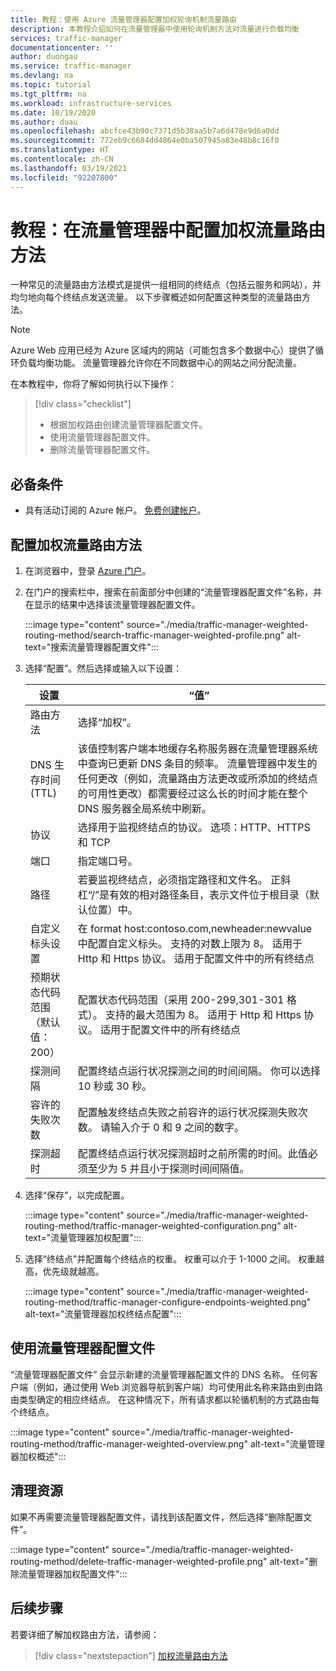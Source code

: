 ```yaml
---
title: 教程：使用 Azure 流量管理器配置加权轮询机制流量路由
description: 本教程介绍如何在流量管理器中使用轮询机制方法对流量进行负载均衡
services: traffic-manager
documentationcenter: ''
author: duongau
ms.service: traffic-manager
ms.devlang: na
ms.topic: tutorial
ms.tgt_pltfrm: na
ms.workload: infrastructure-services
ms.date: 10/19/2020
ms.author: duau
ms.openlocfilehash: abcfce43b90c7371d5b38aa5b7a6d478e9d6a0dd
ms.sourcegitcommit: 772eb9c6684dd4864e0ba507945a83e48b8c16f0
ms.translationtype: HT
ms.contentlocale: zh-CN
ms.lasthandoff: 03/19/2021
ms.locfileid: "92207800"
---
```

# <a name="tutorial-configure-the-weighted-traffic-routing-method-in-traffic-manager"></a>教程：在流量管理器中配置加权流量路由方法

一种常见的流量路由方法模式是提供一组相同的终结点（包括云服务和网站），并均匀地向每个终结点发送流量。 以下步骤概述如何配置这种类型的流量路由方法。

> [!NOTE]
> Azure Web 应用已经为 Azure 区域内的网站（可能包含多个数据中心）提供了循环负载均衡功能。 流量管理器允许你在不同数据中心的网站之间分配流量。

在本教程中，你将了解如何执行以下操作：
> [!div class="checklist"]
> - 根据加权路由创建流量管理器配置文件。
> - 使用流量管理器配置文件。
> - 删除流量管理器配置文件。

## <a name="prerequisites"></a>必备条件

* 具有活动订阅的 Azure 帐户。 [免费创建帐户](https://azure.microsoft.com/free/)。

## <a name="configure-the-weighted-traffic-routing-method"></a>配置加权流量路由方法

1. 在浏览器中，登录 [Azure 门户](https://portal.azure.com)。

1. 在门户的搜索栏中，搜索在前面部分中创建的“流量管理器配置文件”名称，并在显示的结果中选择该流量管理器配置文件。

    :::image type="content" source="./media/traffic-manager-weighted-routing-method/search-traffic-manager-weighted-profile.png" alt-text="搜索流量管理器配置文件":::

1. 选择“配置”。然后选择或输入以下设置：

    | 设置         | “值”                                              |
    | ---             | ---                                                |
    | 路由方法            | 选择“加权”。 |    
    | DNS 生存时间 (TTL) | 该值控制客户端本地缓存名称服务器在流量管理器系统中查询已更新 DNS 条目的频率。 流量管理器中发生的任何更改（例如，流量路由方法更改或所添加的终结点的可用性更改）都需要经过这么长的时间才能在整个 DNS 服务器全局系统中刷新。 |
    | 协议    | 选择用于监视终结点的协议。 选项：HTTP、HTTPS 和 TCP |
    | 端口 | 指定端口号。 |
    | 路径 | 若要监视终结点，必须指定路径和文件名。 正斜杠“/”是有效的相对路径条目，表示文件位于根目录（默认位置）中。 |
    | 自定义标头设置 | 在 format host:contoso.com,newheader:newvalue 中配置自定义标头。 支持的对数上限为 8。 适用于 Http 和 Https 协议。 适用于配置文件中的所有终结点 |
    | 预期状态代码范围（默认值：200） | 配置状态代码范围（采用 200-299,301-301 格式）。 支持的最大范围为 8。 适用于 Http 和 Https 协议。 适用于配置文件中的所有终结点 |
    | 探测间隔 | 配置终结点运行状况探测之间的时间间隔。 你可以选择 10 秒或 30 秒。 |
    | 容许的失败次数 | 配置触发终结点失败之前容许的运行状况探测失败次数。 请输入介于 0 和 9 之间的数字。 | 
    | 探测超时 | 配置终结点运行状况探测超时之前所需的时间。此值必须至少为 5 并且小于探测时间间隔值。 |

1. 选择“保存”，以完成配置。

    :::image type="content" source="./media/traffic-manager-weighted-routing-method/traffic-manager-weighted-configuration.png" alt-text="流量管理器加权配置"::: 

1. 选择“终结点”并配置每个终结点的权重。 权重可以介于 1-1000 之间。 权重越高，优先级就越高。  

    :::image type="content" source="./media/traffic-manager-weighted-routing-method/traffic-manager-configure-endpoints-weighted.png" alt-text="流量管理器加权终结点配置"::: 

## <a name="use-the-traffic-manager-profile"></a>使用流量管理器配置文件

“流量管理器配置文件”  会显示新建的流量管理器配置文件的 DNS 名称。 任何客户端（例如，通过使用 Web 浏览器导航到客户端）均可使用此名称来路由到由路由类型确定的相应终结点。 在这种情况下，所有请求都以轮循机制的方式路由每个终结点。

:::image type="content" source="./media/traffic-manager-weighted-routing-method/traffic-manager-weighted-overview.png" alt-text="流量管理器加权概述"::: 

## <a name="clean-up-resources"></a>清理资源

如果不再需要流量管理器配置文件，请找到该配置文件，然后选择“删除配置文件”。

:::image type="content" source="./media/traffic-manager-weighted-routing-method/delete-traffic-manager-weighted-profile.png" alt-text="删除流量管理器加权配置文件":::

## <a name="next-steps"></a>后续步骤

若要详细了解加权路由方法，请参阅：

> [!div class="nextstepaction"]
> [加权流量路由方法](traffic-manager-routing-methods.md#weighted)